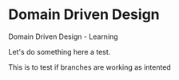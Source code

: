 # Domain Driven Design
Domain Driven Design - Learning

Let's do something here a test.

This is to test if branches are working as intented